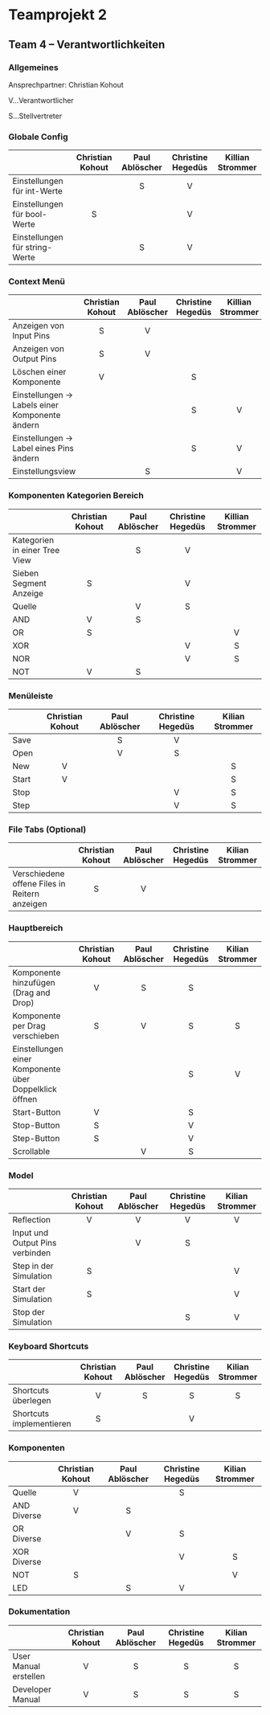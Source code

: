 # Teamprojekt 2

## Team 4 – Verantwortlichkeiten

### Allgemeines

Ansprechpartner: Christian Kohout

V…Verantwortlicher

S…Stellvertreter

### Globale Config

| | Christian Kohout  |  Paul Ablöscher |  Christine Hegedüs |  Killian Strommer |
|--|:--:|:--:|:--:|:--:|
| Einstellungen für int-Werte | | S | V 
|Einstellungen für bool-Werte | S | | V
|Einstellungen für string-Werte | | S | V

### Context Menü

| | Christian Kohout  |  Paul Ablöscher |  Christine Hegedüs |  Killian Strommer |
|--|:--:|:--:|:--:|:--:|
| Anzeigen von Input Pins | S | V
| Anzeigen von Output Pins | S | V
| Löschen einer Komponente | V | | S
| Einstellungen -> Labels einer Komponente ändern | | | S | V
| Einstellungen -> Label eines Pins ändern | | | S | V
| Einstellungsview | | S | | V

### Komponenten Kategorien Bereich

| | Christian Kohout  |  Paul Ablöscher |  Christine Hegedüs |  Killian Strommer |
|--|:--:|:--:|:--:|:--:|
| Kategorien in einer Tree View | | S | V
| Sieben Segment Anzeige | S | | V 
| Quelle | | V | S
| AND | V | S
| OR | S ||| V
| XOR | || V | S
| NOR | || V | S
| NOT | V | S

### Menüleiste

| | Christian Kohout  |  Paul Ablöscher |  Christine Hegedüs |  Kilian Strommer |
|--|:--:|:--:|:--:|:--:|
|Save| | S | V
|Open| | V | S
|New | V | | | S
|Start | V | | | S
|Stop ||| V | S
|Step ||| V | S

### File Tabs (Optional)

| | Christian Kohout  |  Paul Ablöscher |  Christine Hegedüs |  Kilian Strommer |
|--|:--:|:--:|:--:|:--:|
| Verschiedene offene Files in Reitern anzeigen | S | V

### Hauptbereich

| | Christian Kohout  |  Paul Ablöscher |  Christine Hegedüs |  Kilian Strommer |
|--|:--:|:--:|:--:|:--:|
| Komponente hinzufügen (Drag and Drop)| V | S | S
|  Komponente per Drag verschieben | S | V | S | S
| Einstellungen einer Komponente über Doppelklick öffnen | || S | V
| Start-Button | V | | S 
|Stop-Button | S || V
|Step-Button | S || V   
|Scrollable | | V | S

### Model

| | Christian Kohout  |  Paul Ablöscher |  Christine Hegedüs |  Kilian Strommer |
|--|:--:|:--:|:--:|:--:|
|Reflection| V | V | V | V
|Input und Output Pins verbinden| | V | S    
|Step in der Simulation| S ||| V
|Start der Simulation| S ||| V
|Stop der Simulation| || S | V

### Keyboard Shortcuts

| | Christian Kohout  |  Paul Ablöscher |  Christine Hegedüs |  Kilian Strommer |
|--|:--:|:--:|:--:|:--:|
|Shortcuts überlegen | V | S | S | S
|Shortcuts implementieren | S || V 

### Komponenten

| | Christian Kohout  |  Paul Ablöscher |  Christine Hegedüs |  Kilian Strommer |
|--|:--:|:--:|:--:|:--:|
|Quelle| V || S
|AND Diverse| V | S
|OR Diverse| | V | S
|XOR Diverse| || V | S
|NOT| S ||| V
|LED| | S | V                 

### Dokumentation

| | Christian Kohout  |  Paul Ablöscher |  Christine Hegedüs |  Kilian Strommer |
|--|:--:|:--:|:--:|:--:|
|User Manual erstellen| V | S | S | S
|Developer Manual| V | S | S | S
